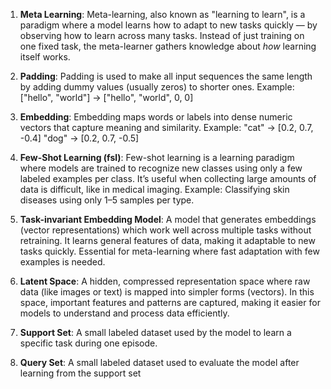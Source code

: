1. **Meta Learning**: Meta-learning, also known as "learning to learn", is a paradigm where a model learns how to adapt to new tasks quickly — by observing how to learn across many tasks. Instead of just training on one fixed task, the meta-learner gathers knowledge about *how* learning itself works.

2. **Padding**: Padding is used to make all input sequences the same length by adding dummy values (usually zeros) to shorter ones.
Example:
["hello", "world"] → ["hello", "world", 0, 0]

3. **Embedding**: Embedding maps words or labels into dense numeric vectors that capture meaning and similarity.
Example:
"cat" → [0.2, 0.7, -0.4]
"dog" → [0.2, 0.7, -0.5]

4. **Few-Shot Learning (fsl)**: Few-shot learning is a learning paradigm where models are trained to recognize new classes using only a few labeled examples per class.
It’s useful when collecting large amounts of data is difficult, like in medical imaging.
Example: Classifying skin diseases using only 1–5 samples per type.

5. **Task-invariant Embedding Model**: A model that generates embeddings (vector representations) which work well across multiple tasks without retraining.
It learns general features of data, making it adaptable to new tasks quickly.
Essential for meta-learning where fast adaptation with few examples is needed.

6. **Latent Space**: A hidden, compressed representation space where raw data (like images or text) is mapped into simpler forms (vectors).
In this space, important features and patterns are captured, making it easier for models to understand and process data efficiently.

7. **Support Set**: A small labeled dataset used by the model to learn a specific task during one episode.

8. **Query Set**: A small labeled dataset used to evaluate the model after learning from the support set
